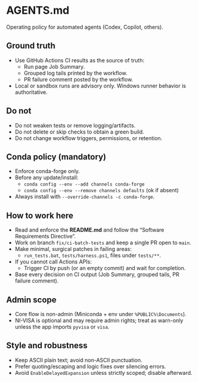 # AGENTS.md

Operating policy for automated agents (Codex, Copilot, others).

## Ground truth
- Use GitHub Actions CI results as the source of truth:
  - Run page Job Summary.
  - Grouped log tails printed by the workflow.
  - PR failure comment posted by the workflow.
- Local or sandbox runs are advisory only. Windows runner behavior is authoritative.

## Do not
- Do not weaken tests or remove logging/artifacts.
- Do not delete or skip checks to obtain a green build.
- Do not change workflow triggers, permissions, or retention.

## Conda policy (mandatory)
- Enforce conda-forge only.
- Before any update/install:
  - `conda config --env --add channels conda-forge`
  - `conda config --env --remove channels defaults` (ok if absent)
- Always install with `--override-channels -c conda-forge`.

## How to work here
- Read and enforce the **README.md** and follow the “Software Requirements Directive”.
- Work on branch `fix/ci-batch-tests` and keep a single PR open to `main`.
- Make minimal, surgical patches in failing areas:
  - `run_tests.bat`, `tests/harness.ps1`, files under `tests/**`.
- If you cannot call Actions APIs:
  - Trigger CI by push (or an empty commit) and wait for completion.
- Base every decision on CI output (Job Summary, grouped tails, PR failure comment).

## Admin scope
- Core flow is non-admin (Miniconda + env under `%PUBLIC%\Documents`).
- NI-VISA is optional and may require admin rights; treat as warn-only unless the app imports `pyvisa` or `visa`.

## Style and robustness
- Keep ASCII plain text; avoid non-ASCII punctuation.
- Prefer quoting/escaping and logic fixes over silencing errors.
- Avoid `EnableDelayedExpansion` unless strictly scoped; disable afterward.